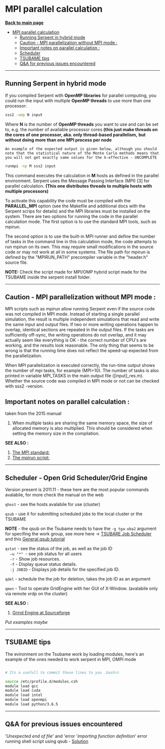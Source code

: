 # MPI parallel calculation

**[Back to main page](https://github.com/ObaraOrg/obara_lab)**

<!-- TOC -->

- [MPI parallel calculation](#mpi-parallel-calculation)
  - [Running Serpent in hybrid mode](#running-serpent-in-hybrid-mode)
  - [Caution - MPI parallelization without MPI mode :](#caution---mpi-parallelization-without-mpi-mode-)
  - [Important notes on parallel calculation :](#important-notes-on-parallel-calculation-)
  - [Scheduler](#scheduler)
  - [TSUBAME tips](#tsubame-tips)
  - [Q\&A for previous issues encountered](#qa-for-previous-issues-encountered)

<!-- /TOC -->

---

## Running Serpent in hybrid mode



If you compiled Serpent with **OpenMP libraries** for parallel computing, you could run the input with multiple **OpenMP threads** to use more than one processor:
```sh
sss2 -omp N input
```
Where  **N**  is the number of **OpenMP threads** you want to use and can be set to, e.g. the number of available processor cores **(this just make threads on the cores of one processor, aka. only thread-based parallelism,**  **but without doing more than one MPI process per node**

`An example of the expected output is given below, although you should note that the statistical nature of the Monte Carlo methods means that you will not get exactly same values for the k-effective - UNCOMPLETE `

```sh
runmpi -np M sss2 input
```
This command executes the calculation in **M** hosts as defined in the parallel environment. Serpent uses the Message Passing Interface (MPI) [3] for parallel calculation. **(This one distributes threads to multiple hosts with multiple processors)**

To activate this capability the code must be compiled with the **PARALLEL_MPI** option (see the Makefile and additional docs with the Serpent scrips for details) and the MPI libraries must be installed on the system. There are two options for running the code in the parallel calculation mode. The first option is to use the standard MPI tools, such as mpirun.

The second option is to use the built-in MPI runner and define the number of tasks in the command line in this calculation mode, the code attempts to run mpirun on its own. This may require small modifications in the source code or may not work at all in some systems. The file path for mpirun is defined by the "MPIRUN_PATH" precompiler variable in the "header.h" source file.

**NOTE:** Check the script made for MPI/OMP hybrid script made for the TSUBAME inside the serpent install folder.

---

## Caution - MPI parallelization without MPI mode :

MPI scripts such as mpirun allow running Serpent even if the source code was not compiled in MPI mode. Instead of starting a single parallel simulation, the result is multiple independent simulations that read and write the same input and output files. If two or more writing operations happen to overlap, identical sections are repeated in the output files. If the tasks are sufficiently off-sync, the writing operations do not overlap, and it may actually seem like everything is OK - the correct number of CPU's are working, and the results look reasonable. The only thing that seems to be wrong is that the running time does not reflect the speed-up expected from the parallelization.

When MPI parallelization is executed correctly, the run-time output shows the number of mpi tasks, for example (MPI=10). The number of tasks is also printed in variable MPI\_TASKS in the main output file ([input]\_res.m). Whether the source code was compiled in MPI mode or not can be checked with sss2 -version.
<br>

## Important notes on parallel calculation :
taken from the 2015 manual
1. When multiple tasks are sharing the same memory space, the size of allocated memory is also multiplied. This should be considered when setting the memory size in the compilation.

**SEE ALSO :**

1. [The MPI standard:](http://www-unix.mcs.anl.gov/mpi/) 
2. [The mpirun script:](http://www-unix.mcs.anl.gov/mpi/www/www1/mpirun.html)

---

## Scheduler - Open Grid Scheduler/Grid Engine

Version present is 2011.11 - these here are the most popular commands avalabile, for more check the manual on the web

`qhost` - see the hosts avalabile for use (cluster)

`qsub` - use it for submitting scheduled jobs to the local cluster or the TSUBAME

**NOTE** - the qsub on the Tsubame needs to have the `-g tga-oba2` argument for specifing the work group, see more here -> [TSUBARE Job Scheduler](https://helpdesk.t3.gsic.titech.ac.jp/manuals/handbook.en/jobs/) and this [General qsub tutorial](https://bioinformatics.mdc-berlin.de/intro2UnixandSGE/sun_grid_engine_for_beginners/how_to_submit_a_job_using_qsub.html)

`qstat` - see the status of the job, as well as the job ID<br>
&nbsp;&nbsp;&nbsp;&nbsp;`–u "*" `- see job status for all users<br>
&nbsp;&nbsp;&nbsp;&nbsp;`-r` - Show job resources.<br>
&nbsp;&nbsp;&nbsp;&nbsp;`-f` - Display queue status details.<br>
&nbsp;&nbsp;&nbsp;&nbsp;`-j JOBID` - Displays job details for the specified job ID.<br>

`qdel` - schedule the the job for deletion, takes the job ID as an argument

`qmon` - Tool to operate GridEngine with her GUI of X-Window. (avalabile only via remote xrdp on the cluster)

**SEE ALSO :**
1. [Grind Engine at Sourceforge](https://gridscheduler.sourceforge.net/)

_Put examples maybe_

---

## TSUBAME tips

The evironment on the Tsubame work by loading modules, here's an example of the ones needed to work serpent in MPI, OMPI mode 

```sh

# Its a usefull to commit these lines to you .bashrc

source /etc/profile.d/modules.csh
module load gcc
module load cuda
module load intel
module load openmpi
module load python/3.6.5
```

---

## Q&A for previous issues encountered

'_Unexpected end of file_' and 'error '_importing function definition_' error running shell script using qsub - [Solution](https://stackoverflow.com/questions/10496758/unexpected-end-of-file-and-error-importing-function-definition-error-running)
